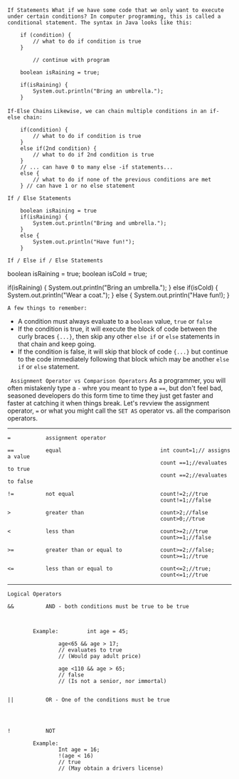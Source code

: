 
`If Statements
What if we have some code that we only want to execute under certain conditions? In computer programming, this is called a conditional statement. The syntax in Java looks like this:`


        if (condition) {
            // what to do if condition is true
        }

            // continue with program

        boolean isRaining = true;

        if(isRaining) {
            System.out.println("Bring an umbrella.");
        }

`If-Else Chains`
`Likewise, we can chain multiple conditions in an if-else chain:`

        if(condition) {
            // what to do if condition is true
        }
        else if(2nd condition) {
            // what to do if 2nd condition is true
        }
        // ... can have 0 to many else -if statements...
        else {
            // what to do if none of the previous conditions are met
        } // can have 1 or no else statement

`If / Else Statements`

        boolean isRaining = true
        if(isRaining) {
            System.out.println("Bring and umbrella.");
        }
        else {
            System.out.println("Have fun!");
        }

`If / Else if / Else Statements`

boolean isRaining = true;
boolean isCold = true;

if(isRaining) {
    System.out.println("Bring an umbrella.");
}
else if(isCold) {
    System.out.println("Wear a coat.");
}
else {
    System.out.println("Have fun!);
}

` A few things to remember: `

- A condition must always evaluate to a `boolean` value, `true` or `false`
- If the condition is true, it will execute the block of code between the curly braces `{...}`, then skip any other `else if` or `else` statements in that chain and keep going. 
- If the condition is false, it will skip that block of code `{...}` but continue to the code immediately following that block which may be another `else if` or `else` statement.

` Assignment Operator vs Comparison Operators`
As a programmer, you will often mistakenly type a `-` whre you meant to type a `==`, but don't feel bad, seasoned developers do this form time to time they just get faster and faster at catching it when things break. Let's revview the assignment operator, `=` or what you might call the `SET AS` operator vs. all the comparison operators.



-------------------------------------------------------------------------------------
    =           assignment operator

    ==          equal                               int count=1;// assigns a value
                                                    count ==1;//evaluates to true
                                                    count ==2;//evaluates to false

    !=          not equal                           count!=2;//true
                                                    count!=1;//false

    >           greater than                        count>2;//false
                                                    count>0;//true

    <           less than                           count>=2;//true
                                                    count>=1;//false

    >=          greater than or equal to            count>=2;//false;
                                                    count>=1;//true

    <=          less than or equal to               count<=2;//true;
                                                    count<=1;//true
-------------------------------------------------------------------------------------
`Logical Operators`
    
    
    &&          AND - both conditions must be true to be true



            Example:         int age = 45;

                    age<65 && age > 17;
                    // evaluates to true
                    // (Would pay adult price)

                    age <110 && age > 65;
                    // false
                    // (Is not a senior, nor immortal)


    ||          OR - One of the conditions must be true


    

    !           NOT

            Example:
                    Int age = 16;
                    !(age < 16)
                    // true
                    // (May obtain a drivers license)

